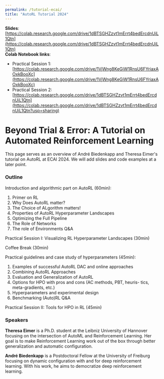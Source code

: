 ```yaml
---
permalink: /tutorial-ecai/
title: "AutoRL Tutorial 2024"
---
```


**Slides**: [https://colab.research.google.com/drive/1dBTSGHZzvt1mErrt4bedErcdnUiL1Qtn](https://colab.research.google.com/drive/1dBTSGHZzvt1mErrt4bedErcdnUiL1Qtn) <BR>
**Colab Notebook links**:
* Practical Session 1: [https://colab.research.google.com/drive/1VjWng8KeGiW1RnsU6FYriaxAOxkBooXc](https://colab.research.google.com/drive/1VjWng8KeGiW1RnsU6FYriaxAOxkBooXc)
* Practical Session 2: [https://colab.research.google.com/drive/1dBTSGHZzvt1mErrt4bedErcdnUiL1Qtn](https://colab.research.google.com/drive/1dBTSGHZzvt1mErrt4bedErcdnUiL1Qtn?usp=sharing)


# Beyond Trial & Error: A Tutorial on Automated Reinforcement Learning

This page serves as an overview of André Biedenkapp and Theresa Eimer's tutorial on AutoRL at ECAI 2024. We will add slides and code examples at a later point.

### Outline
Introduction and algorithmic part on AutoRL (60min):
1. Primer on RL
2. Why Does AutoRL matter?
3. The Choice of ALgorithm matters!
5. Properties of AutoRL Hyperparameter Landscapes
6. Optimizing the Full Pipeline
7. The Role of Networks
8. The role of Environments
Q&A

Practical Session I: Visualizing RL Hyperparameter Landscapes (30min)

Coffee Break (30min)

Practical guidelines and case study of hyperparameters (45min):
1. Examples of successful AutoRL DAC and online approaches
2. Combining AutoRL Approaches
3. Evaluation and Generalization of AutoRL
4. Options for HPO with pros and cons (AC methods, PBT, heuris-
tics, meta-gradients, etc.)
5. Hyperparameters and experimental design
6. Benchmarking (Auto)RL
Q&A

Practical Session II: Tools for HPO in RL (45min)


### Speakers
**Theresa Eimer** is a Ph.D. student at the Leibniz University of Hannover focusing on the intersection of AutoML and Reinforcement Learning. Her goal is to make Reinforcement Learning work out of the box through better generalization and automatic configuration.

**André Biedenkapp** is a Postdoctoral Fellow at the University of Freiburg focusing on dynamic configuration with and for deep reinforcement learning.
With his work, he aims to democratize deep reinforcement learning.
